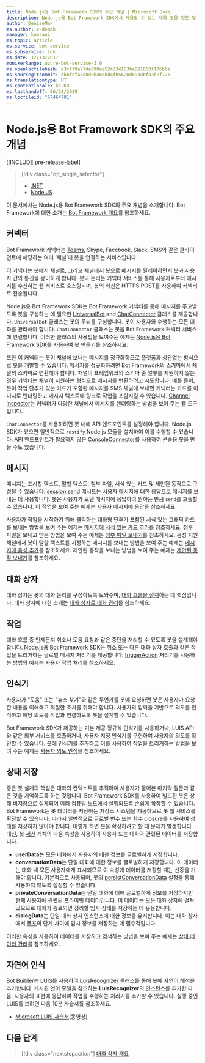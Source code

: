 ```yaml
---
title: Node.js용 Bot Framework SDK의 주요 개념 | Microsoft Docs
description: Node.js용 Bot Framework SDK에서 사용할 수 있는 대화 봇을 빌드 및 배포하기 위한 주요 개념과 도구를 살펴봅니다.
author: DeniseMak
ms.author: v-demak
manager: kamrani
ms.topic: article
ms.service: bot-service
ms.subservice: sdk
ms.date: 12/13/2017
monikerRange: azure-bot-service-3.0
ms.openlocfilehash: a3cff9a77de098ee524334183ba891068f176b6e
ms.sourcegitcommit: dbbfcf45a8d0ba66bd4fb5620d093abfa3b2f725
ms.translationtype: HT
ms.contentlocale: ko-KR
ms.lasthandoff: 06/28/2019
ms.locfileid: "67464781"
---
```

# <a name="key-concepts-in-the-bot-framework-sdk-for-nodejs"></a>Node.js용 Bot Framework SDK의 주요 개념

[!INCLUDE [pre-release-label](../includes/pre-release-label-v3.md)]

> [!div class="op_single_selector"]
> - [.NET](../dotnet/bot-builder-dotnet-concepts.md)
> - [Node.JS](../nodejs/bot-builder-nodejs-concepts.md)

이 문서에서는 Node.js용 Bot Framework SDK의 주요 개념을 소개합니다. Bot Framework에 대한 소개는 [Bot Framework 개요](../overview-introduction-bot-framework.md)를 참조하세요.

## <a name="connector"></a>커넥터
Bot Framework 커넥터는 [Teams](https://docs.microsoft.com/microsoftteams/platform/concepts/bots/bots-create), Skype, Facebook, Slack, SMS와 같은 클라이언트에 해당하는 여러 ‘채널’에 봇을 연결하는 서비스입니다.  

이 커넥터는 봇에서 채널로, 그리고 채널에서 봇으로 메시지를 릴레이하면서 봇과 사용자 간의 통신을 용이하게 합니다. 봇의 논리는 커넥터 서비스를 통해 사용자로부터 메시지를 수신하는 웹 서비스로 호스팅되며, 봇의 회신은 HTTPS POST를 사용하여 커넥터로 전송됩니다. 

Node.js용 Bot Framework SDK는 Bot Framework 커넥터를 통해 메시지를 주고받도록 봇을 구성하는 데 필요한 [UniversalBot][UniversalBot] and [ChatConnector][ChatConnector] 클래스를 제공합니다. `UniversalBot` 클래스는 봇의 두뇌를 구성합니다. 봇이 사용자와 수행하는 모든 대화를 관리해야 합니다. `ChatConnector` 클래스는 봇을 Bot Framework 커넥터 서비스에 연결합니다.
이러한 클래스의 사용법을 보여주는 예제는 [Node.js용 Bot Framework SDK를 사용하여 봇 만들기](bot-builder-nodejs-quickstart.md)를 참조하세요.

또한 이 커넥터는 봇이 채널에 보내는 메시지를 정규화하므로 플랫폼과 상관없는 방식으로 봇을 개발할 수 있습니다. 메시지를 정규화하려면 Bot Framework의 스키마에서 채널의 스키마로 변환해야 합니다. 채널이 프레임워크의 스키마 중 일부를 지원하지 않는 경우 커넥터는 채널이 지원하는 형식으로 메시지를 변환하려고 시도합니다. 예를 들어, 봇이 작업 단추가 있는 카드가 포함된 메시지를 SMS 채널에 보내면 커넥터는 카드를 이미지로 렌더링하고 메시지 텍스트에 링크로 작업을 포함시킬 수 있습니다. [Channel Inspector][ChannelInspector]는 커넥터가 다양한 채널에서 메시지를 렌더링하는 방법을 보여 주는 웹 도구입니다.

`ChatConnector`를 사용하려면 봇 내에 API 엔드포인트를 설정해야 합니다. Node.js SDK가 있으면 일반적으로 `restify` Node.js 모듈을 설치하여 이를 수행할 수 있습니다. API 엔드포인트가 필요하지 않은 [ConsoleConnector][ConsoleConnector]를 사용하여 콘솔용 봇을 만들 수도 있습니다.

## <a name="messages"></a>메시지

메시지는 표시할 텍스트, 말할 텍스트, 첨부 파일, 서식 있는 카드 및 제안된 동작으로 구성될 수 있습니다. [session.send][SessionSend] 메서드는 사용자 메시지에 대한 응답으로 메시지를 보내는 데 사용합니다. 봇은 사용자가 보낸 메시지에 응답하여 원하는 만큼 `send`를 호출할 수 있습니다. 이 작업을 보여 주는 예제는 [사용자 메시지에 응답][RespondMessages]을 참조하세요.

사용자가 작업을 시작하기 위해 클릭하는 대화형 단추가 포함된 서식 있는 그래픽 카드를 보내는 방법을 보여 주는 예제는 [메시지에 서식 있는 카드 추가](bot-builder-nodejs-send-rich-cards.md)를 참조하세요. 첨부 파일을 보내고 받는 방법을 보여 주는 예제는 [첨부 파일 보내기](bot-builder-nodejs-send-receive-attachments.md)를 참조하세요. 음성 지원 채널에서 봇이 말할 텍스트를 지정하는 메시지를 보내는 방법을 보여 주는 예제는 [메시지에 음성 추가](bot-builder-nodejs-text-to-speech.md)를 참조하세요. 제안된 동작을 보내는 방법을 보여 주는 예제는 [제안된 동작 보내기](bot-builder-nodejs-send-suggested-actions.md)를 참조하세요.

## <a name="dialogs"></a>대화 상자
대화 상자는 봇의 대화 논리를 구성하도록 도와주며, [대화 흐름을 설계](../bot-service-design-conversation-flow.md)하는 데 핵심입니다. 대화 상자에 대한 소개는 [대화 상자로 대화 관리](bot-builder-nodejs-dialog-manage-conversation.md)를 참조하세요.

## <a name="actions"></a>작업
대화 흐름 중 언제든지 취소나 도움 요청과 같은 중단을 처리할 수 있도록 봇을 설계해야 합니다. Node.js용 Bot Framework SDK는 취소 또는 다른 대화 상자 호출과 같은 작업을 트리거하는 글로벌 메시지 처리기를 제공합니다. [triggerAction][triggerAction] 처리기를 사용하는 방법의 예제는 [사용자 작업 처리](bot-builder-nodejs-dialog-actions.md)를 참조하세요.
<!--[Handling cancel](bot-builder-nodejs-manage-conversation-flow.md#handling-cancel), [Confirming interruptions](bot-builder-nodejs-manage-conversation-flow.md#confirming-interruptions) and-->


## <a name="recognizers"></a>인식기
사용자가 "도움" 또는 "뉴스 찾기"와 같은 무언가를 봇에 요청하면 봇은 사용자가 요청한 내용을 이해해고 적절한 조치를 취해야 합니다. 사용자의 입력을 기반으로 의도를 인식하고 해당 의도를 작업과 연결하도록 봇을 설계할 수 있습니다. 

Bot Framework SDK가 제공하는 기본 제공 정규식 인식기를 사용하거나, LUIS API와 같은 외부 서비스를 호출하거나, 사용자 지정 인식기를 구현하여 사용자의 의도를 확인할 수 있습니다. 봇에 인식기를 추가하고 이를 사용하여 작업을 트리거하는 방법을 보여 주는 예제는 [사용자 의도 인식](bot-builder-nodejs-recognize-intent-messages.md)을 참조하세요.


## <a name="saving-state"></a>상태 저장

좋은 봇 설계의 핵심은 대화의 컨텍스트를 추적하여 사용자가 물어본 마지막 질문과 같은 것을 기억하도록 하는 것입니다. Bot Framework SDK를 사용하여 빌드된 봇은 상태 비저장으로 설계되어 여러 컴퓨팅 노드에서 실행되도록 손쉽게 확장할 수 있습니다. Bot Framework는 봇 데이터를 저장하는 저장소 시스템을 제공하므로 봇 웹 서비스를 확장할 수 있습니다. 따라서 일반적으로 글로벌 변수 또는 함수 closure를 사용하여 상태를 저장하지 않아야 합니다. 이렇게 하면 봇을 확장하려고 할 때 문제가 발생합니다. 대신, 봇 [세션][Session] 개체의 다음 속성을 사용하여 사용자 또는 대화와 관련된 데이터를 저장합니다.

* **userData**는 모든 대화에서 사용자의 대한 정보를 글로벌하게 저장합니다.
* **conversationData**는 단일 대화에 대한 정보를 글로벌하게 저장합니다. 이 데이터는 대화 내 모든 사용자에게 표시되므로 이 속성에 데이터를 저장할 때는 신중을 기해야 합니다. 기본적으로 사용되며, 봇의 [persistConversationData][PersistConversationData] 설정을 통해 사용하지 않도록 설정할 수 있습니다.
* **privateConversationData**는 단일 대화에 대해 글로벌하게 정보를 저장하지만 현재 사용자에 관련된 프라이빗 데이터입니다. 이 데이터는 모든 대화 상자에 걸쳐 있으므로 대화가 종료되면 정리할 임시 상태를 저장하는 데 유용합니다.
* **dialogData**는 단일 대화 상자 인스턴스에 대한 정보를 유지합니다. 이는 대화 상자에서 [폭포](bot-builder-nodejs-dialog-waterfall.md)의 단계 사이에 임시 정보를 저장하는 데 필수적입니다.

이러한 속성을 사용하여 데이터를 저장하고 검색하는 방법을 보여 주는 예제는 [상태 데이터 관리](bot-builder-nodejs-state.md)를 참조하세요.

## <a name="natural-language-understanding"></a>자연어 인식

Bot Builder는 LUIS를 사용하여 [LuisRecognizer][LuisRecognizer] 클래스를 통해 봇에 자연어 해석을 추가합니다. 게시된 언어 모델을 참조하는 **LuisRecognizer**의 인스턴스를 추가한 다음, 사용자의 표현에 응답하여 작업을 수행하는 처리기를 추가할 수 있습니다. 실행 중인 LUIS를 보려면 다음 10분 자습서를 참조하세요.

* [Microsoft LUIS 자습서][LUISVideo](동영상)

## <a name="next-steps"></a>다음 단계
> [!div class="nextstepaction"]
> [대화 상자 개요](bot-builder-nodejs-dialog-overview.md)



[PersistConversationData]: https://docs.botframework.com/node/builder/chat-reference/interfaces/_botbuilder_d_.iuniversalbotsettings.html#persistconversationdata
[UniversalBot]: https://docs.botframework.com/node/builder/chat-reference/classes/_botbuilder_d_.universalbot.html
[ChatConnector]: https://docs.botframework.com/node/builder/chat-reference/classes/_botbuilder_d_.chatconnector.html
[ConsoleConnector]: https://docs.botframework.com/node/builder/chat-reference/classes/_botbuilder_d_.consoleconnector.html

[ChannelInspector]: ../bot-service-channel-inspector.md

[Session]: https://docs.botframework.com/node/builder/chat-reference/classes/_botbuilder_d_.session.html
[SessionSend]: https://docs.botframework.com/node/builder/chat-reference/classes/_botbuilder_d_.session#send

[triggerAction]: https://docs.botframework.com/node/builder/chat-reference/classes/_botbuilder_d_.dialog.html#triggeraction
[waterfall]: bot-builder-nodejs-prompts.md

[RespondMessages]:bot-builder-nodejs-use-default-message-handler.md

[LUISRecognizer]: https://docs.botframework.com/node/builder/chat-reference/classes/_botbuilder_d_.luisrecognizer
[LUISVideo]: https://vimeo.com/145499419
